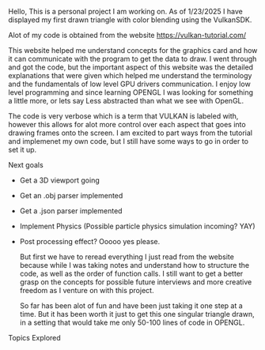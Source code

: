 Hello, This is a personal project I am working on. As of 1/23/2025 I have displayed my first drawn triangle with color blending using the VulkanSDK. 

Alot of my code is obtained from the website https://vulkan-tutorial.com/

This website helped me understand concepts for the graphics card and how it can communicate with the program to get the data to draw. I went through and got the code, but the important aspect of this website was the detailed explanations that were given which helped me understand the terminology and the fundamentals of low level GPU drivers communication. I enjoy low level programming and since learning OPENGL I was looking for something a little more, or lets say Less abstracted than what we see with OpenGL. 

The code is very verbose which is a term that VULKAN is labeled with, however this allows for alot more control over each aspect that goes into drawing frames onto the screen. I am excited to part ways from the tutorial and implemenet my own code, but I still have some ways to go in order to set it up.

Next goals
- Get a 3D viewport going
- Get an .obj parser implemented
- Get a .json parser implemented
- Implement Physics (Possible particle physics simulation incoming? YAY)
- Post processing effect? Ooooo yes please.

  But first we have to reread everything I just read from the website because while I was taking notes and understand how to structure the code, as well as the order of function calls. I still want to get a better grasp on the concepts for possible future interviews and more creative freedom as I venture on with this project.

  So far has been alot of fun and have been just taking it one step at a time. But it has been worth it just to get this one singular triangle drawn, in a setting that would take me only  50-100 lines of code in OPENGL. 

Topics Explored
